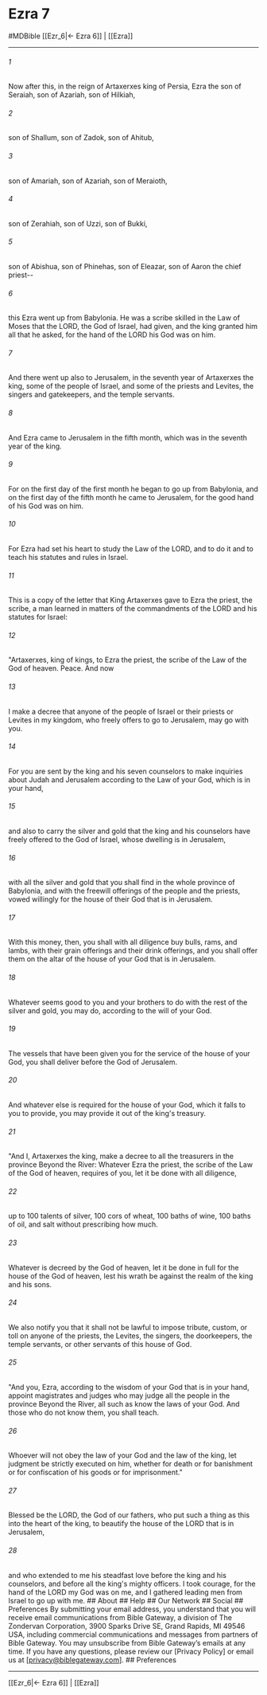 # Ezra 7
#MDBible
[[Ezr_6|← Ezra 6]] | [[Ezra]]

***


###### 1 
Now after this, in the reign of Artaxerxes king of Persia, Ezra the son of Seraiah, son of Azariah, son of Hilkiah, 

###### 2 
son of Shallum, son of Zadok, son of Ahitub, 

###### 3 
son of Amariah, son of Azariah, son of Meraioth, 

###### 4 
son of Zerahiah, son of Uzzi, son of Bukki, 

###### 5 
son of Abishua, son of Phinehas, son of Eleazar, son of Aaron the chief priest-- 

###### 6 
this Ezra went up from Babylonia. He was a scribe skilled in the Law of Moses that the LORD, the God of Israel, had given, and the king granted him all that he asked, for the hand of the LORD his God was on him. 

###### 7 
And there went up also to Jerusalem, in the seventh year of Artaxerxes the king, some of the people of Israel, and some of the priests and Levites, the singers and gatekeepers, and the temple servants. 

###### 8 
And Ezra came to Jerusalem in the fifth month, which was in the seventh year of the king. 

###### 9 
For on the first day of the first month he began to go up from Babylonia, and on the first day of the fifth month he came to Jerusalem, for the good hand of his God was on him. 

###### 10 
For Ezra had set his heart to study the Law of the LORD, and to do it and to teach his statutes and rules in Israel. 

###### 11 
This is a copy of the letter that King Artaxerxes gave to Ezra the priest, the scribe, a man learned in matters of the commandments of the LORD and his statutes for Israel: 

###### 12 
"Artaxerxes, king of kings, to Ezra the priest, the scribe of the Law of the God of heaven. Peace. And now 

###### 13 
I make a decree that anyone of the people of Israel or their priests or Levites in my kingdom, who freely offers to go to Jerusalem, may go with you. 

###### 14 
For you are sent by the king and his seven counselors to make inquiries about Judah and Jerusalem according to the Law of your God, which is in your hand, 

###### 15 
and also to carry the silver and gold that the king and his counselors have freely offered to the God of Israel, whose dwelling is in Jerusalem, 

###### 16 
with all the silver and gold that you shall find in the whole province of Babylonia, and with the freewill offerings of the people and the priests, vowed willingly for the house of their God that is in Jerusalem. 

###### 17 
With this money, then, you shall with all diligence buy bulls, rams, and lambs, with their grain offerings and their drink offerings, and you shall offer them on the altar of the house of your God that is in Jerusalem. 

###### 18 
Whatever seems good to you and your brothers to do with the rest of the silver and gold, you may do, according to the will of your God. 

###### 19 
The vessels that have been given you for the service of the house of your God, you shall deliver before the God of Jerusalem. 

###### 20 
And whatever else is required for the house of your God, which it falls to you to provide, you may provide it out of the king's treasury. 

###### 21 
"And I, Artaxerxes the king, make a decree to all the treasurers in the province Beyond the River: Whatever Ezra the priest, the scribe of the Law of the God of heaven, requires of you, let it be done with all diligence, 

###### 22 
up to 100 talents of silver, 100 cors of wheat, 100 baths of wine, 100 baths of oil, and salt without prescribing how much. 

###### 23 
Whatever is decreed by the God of heaven, let it be done in full for the house of the God of heaven, lest his wrath be against the realm of the king and his sons. 

###### 24 
We also notify you that it shall not be lawful to impose tribute, custom, or toll on anyone of the priests, the Levites, the singers, the doorkeepers, the temple servants, or other servants of this house of God. 

###### 25 
"And you, Ezra, according to the wisdom of your God that is in your hand, appoint magistrates and judges who may judge all the people in the province Beyond the River, all such as know the laws of your God. And those who do not know them, you shall teach. 

###### 26 
Whoever will not obey the law of your God and the law of the king, let judgment be strictly executed on him, whether for death or for banishment or for confiscation of his goods or for imprisonment." 

###### 27 
Blessed be the LORD, the God of our fathers, who put such a thing as this into the heart of the king, to beautify the house of the LORD that is in Jerusalem, 

###### 28 
and who extended to me his steadfast love before the king and his counselors, and before all the king's mighty officers. I took courage, for the hand of the LORD my God was on me, and I gathered leading men from Israel to go up with me. ## About ## Help ## Our Network ## Social ## Preferences By submitting your email address, you understand that you will receive email communications from Bible Gateway, a division of The Zondervan Corporation, 3900 Sparks Drive SE, Grand Rapids, MI 49546 USA, including commercial communications and messages from partners of Bible Gateway. You may unsubscribe from Bible Gateway&rsquo;s emails at any time. If you have any questions, please review our [Privacy Policy] or email us at [privacy@biblegateway.com]. ## Preferences

***

[[Ezr_6|← Ezra 6]] | [[Ezra]]
